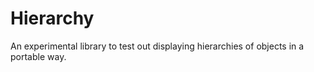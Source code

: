 # Hierarchy

An experimental library to test out displaying hierarchies of objects in a portable way.
